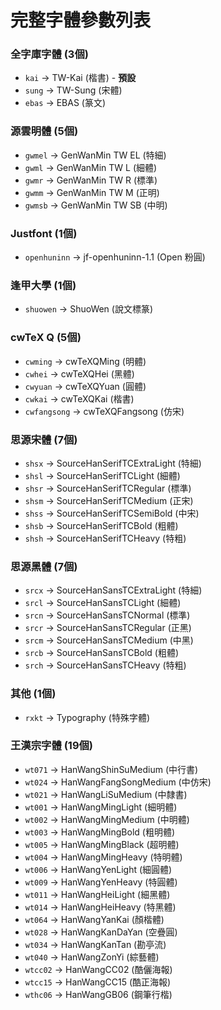 # 完整字體參數列表

### 全字庫字體 (3個)
- `kai` → TW-Kai (楷書) - **預設**
- `sung` → TW-Sung (宋體)
- `ebas` → EBAS (篆文)

### 源雲明體 (5個)
- `gwmel` → GenWanMin TW EL (特細)
- `gwml` → GenWanMin TW L (細體)
- `gwmr` → GenWanMin TW R (標準)
- `gwmm` → GenWanMin TW M (正明)
- `gwmsb` → GenWanMin TW SB (中明)

### Justfont (1個)
- `openhuninn` → jf-openhuninn-1.1 (Open 粉圓)

### 逢甲大學 (1個)
- `shuowen` → ShuoWen (說文標篆)

### cwTeX Q (5個)
- `cwming` → cwTeXQMing (明體)
- `cwhei` → cwTeXQHei (黑體)
- `cwyuan` → cwTeXQYuan (圓體)
- `cwkai` → cwTeXQKai (楷書)
- `cwfangsong` → cwTeXQFangsong (仿宋)

### 思源宋體 (7個)
- `shsx` → SourceHanSerifTCExtraLight (特細)
- `shsl` → SourceHanSerifTCLight (細體)
- `shsr` → SourceHanSerifTCRegular (標準)
- `shsm` → SourceHanSerifTCMedium (正宋)
- `shss` → SourceHanSerifTCSemiBold (中宋)
- `shsb` → SourceHanSerifTCBold (粗體)
- `shsh` → SourceHanSerifTCHeavy (特粗)

### 思源黑體 (7個)
- `srcx` → SourceHanSansTCExtraLight (特細)
- `srcl` → SourceHanSansTCLight (細體)
- `srcn` → SourceHanSansTCNormal (標準)
- `srcr` → SourceHanSansTCRegular (正黑)
- `srcm` → SourceHanSansTCMedium (中黑)
- `srcb` → SourceHanSansTCBold (粗體)
- `srch` → SourceHanSansTCHeavy (特粗)

### 其他 (1個)
- `rxkt` → Typography (特殊字體)

### 王漢宗字體 (19個)
- `wt071` → HanWangShinSuMedium (中行書)
- `wt024` → HanWangFangSongMedium (中仿宋)
- `wt021` → HanWangLiSuMedium (中隸書)
- `wt001` → HanWangMingLight (細明體)
- `wt002` → HanWangMingMedium (中明體)
- `wt003` → HanWangMingBold (粗明體)
- `wt005` → HanWangMingBlack (超明體)
- `wt004` → HanWangMingHeavy (特明體)
- `wt006` → HanWangYenLight (細圓體)
- `wt009` → HanWangYenHeavy (特圓體)
- `wt011` → HanWangHeiLight (細黑體)
- `wt014` → HanWangHeiHeavy (特黑體)
- `wt064` → HanWangYanKai (顏楷體)
- `wt028` → HanWangKanDaYan (空疊圓)
- `wt034` → HanWangKanTan (勘亭流)
- `wt040` → HanWangZonYi (綜藝體)
- `wtcc02` → HanWangCC02 (酷儷海報)
- `wtcc15` → HanWangCC15 (酷正海報)
- `wthc06` → HanWangGB06 (鋼筆行楷)
